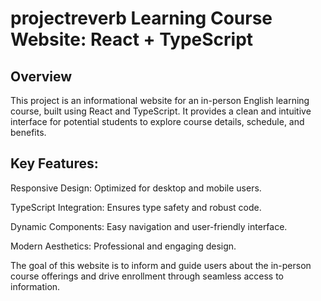 # projectreverb Learning Course Website: React + TypeScript

## Overview 
This project is an informational website for an in-person English learning course, built using React and TypeScript. It provides a clean and intuitive interface for potential students to explore course details, schedule, and benefits.

## Key Features:

Responsive Design: Optimized for desktop and mobile users.

TypeScript Integration: Ensures type safety and robust code.

Dynamic Components: Easy navigation and user-friendly interface.

Modern Aesthetics: Professional and engaging design.

The goal of this website is to inform and guide users about the in-person course offerings and drive enrollment through seamless access to information.
